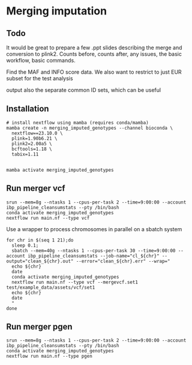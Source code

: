 # Merging imputation

## Todo
It would be great to prepare a few .ppt slides describing the merge and conversion to plink2.  Counts before, counts after, any issues, the basic workflow, basic commands.

Find the MAF and INFO score data.
We also want to restrict to just EUR subset for the test analysis 

output also the separate common ID sets, which can be useful

## Installation

```
# install nextflow using mamba (requires conda/mamba)
mamba create -n merging_imputed_genotypes --channel bioconda \
  nextflow==23.10.0 \
  plink=1.90b6.21 \
  plink2=2.00a5 \
  bcftools=1.18 \
  tabix=1.11
  

mamba activate merging_imputed_genotypes
```


## Run merger vcf
```
srun --mem=8g --ntasks 1 --cpus-per-task 2 --time=9:00:00 --account ibp_pipeline_cleansumstats --pty /bin/bash
conda activate merging_imputed_genotypes
nextflow run main.nf --type vcf
```

Use a wrapper to process chromosomes in parallel on a sbatch system
```
for chr in $(seq 1 21);do
  sleep 0.1;
  sbatch --mem=40g --ntasks 1 --cpus-per-task 30 --time=9:00:00 --account ibp_pipeline_cleansumstats --job-name="cl_${chr}" --output="clean_${chr}.out" --error="clean_${chr}.err" --wrap="
  echo ${chr} 
  date
  conda activate merging_imputed_genotypes
  nextflow run main.nf --type vcf --mergevcf.set1 test/example_data/assets/vcf/set1
  echo ${chr}
  date
  "
done
```


## Run merger pgen
```
srun --mem=8g --ntasks 1 --cpus-per-task 2 --time=9:00:00 --account ibp_pipeline_cleansumstats --pty /bin/bash
conda activate merging_imputed_genotypes
nextflow run main.nf --type pgen
```


